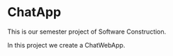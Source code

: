 # ChatApp

This is our semester project of Software Construction.  

In this project we create a ChatWebApp.
